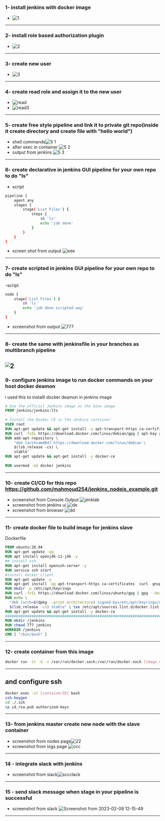 ### 1- install jenkins with docker image
- ![1](https://user-images.githubusercontent.com/116673091/216728783-02df6c5d-e41a-45b6-931b-271f3776a4f4.png)
---
### 2- install role based authorization plugin
- ![2](https://user-images.githubusercontent.com/116673091/216728948-4bde8253-a4f9-4704-91c2-af65650a2be8.png)
---
### 3- create new user
- ![3](https://user-images.githubusercontent.com/116673091/216729314-44369664-7354-415d-bf15-33cbb54d5b6b.png)
---
### 4- create read role and assign it to the new user
- ![read](https://user-images.githubusercontent.com/116673091/216733590-2fdad656-85bf-4b32-abcf-acbf3f6f0b92.png)
- ![read3](https://user-images.githubusercontent.com/116673091/216733729-0b3c6139-957f-47a1-b1fd-ba4427db9d58.png)
---
### 5- create free style pipeline and link it to private git repo(inside it create directory and create file with "hello world")
- shell commands![5 1](https://user-images.githubusercontent.com/116673091/216733842-fbd8e906-aee2-473b-a774-76cb92308c28.png)
- after exec in container ![5 2](https://user-images.githubusercontent.com/116673091/216733866-ba39589b-a707-400b-9577-1677188ee89f.png)
- output from jenkins ![5 3](https://user-images.githubusercontent.com/116673091/216733896-a05af7e4-c77c-43e0-9ac4-c5f299070225.png)
---
### 6-  create declarative in jenkins GUI pipeline for your own repo to do "ls"
- script
``` bash 
pipeline {
    agent any
    stages {
        stage('List Files') {
            steps {
                sh 'ls'
                echo 'job done'
            }
        }
    }
}
```
- screen shot from output ![eee](https://user-images.githubusercontent.com/116673091/216734836-1b46b92c-d66f-401c-b330-46aa0e58be47.png)
---
### 7- create scripted in jenkins GUI pipeline for your own repo to do "ls"
-script 
```bash
node {
    stage('List Files') {
        sh 'ls'
        echo 'job done scripted way'
    }
}
```
- screenshot from output ![777](https://user-images.githubusercontent.com/116673091/216736000-879876e4-fce3-4214-bf6e-d763a66cc0ce.png)
---
### 8- create the same with jenkinsfile in your branches as multibranch pipeline
![2](https://user-images.githubusercontent.com/116673091/216739566-bf822539-268e-434e-8fe2-2bbc9d2f62cc.png)
---
### 9- configure jenkins image to run docker commands on your host docker deamon
i used this to installl docker deamon in jenkins image
``` Dockerfile
# Use the official Jenkins image as the base image 
FROM jenkins/jenkins:lts 
 
# Install the Docker CE in the Jenkins container 
USER root 
RUN apt-get update && apt-get install -y apt-transport-https ca-certificates curl gnupg-agent software-properties-common 
RUN curl -fsSL https://download.docker.com/linux/debian/gpg | apt-key add - 
RUN add-apt-repository \ 
    "deb [arch=amd64] https://download.docker.com/linux/debian \ 
    $(lsb_release -cs) \ 
    stable" 
RUN apt-get update && apt-get install -y docker-ce 
 
RUN usermod -aG docker jenkins
```
---
### 10- create CI/CD for this repo https://github.com/mahmoud254/jenkins_nodejs_example.git
- screenshot from Console Output ![jenklab](https://user-images.githubusercontent.com/116673091/217446793-408ff62c-6e34-49a8-b1ce-88f42dd88534.png)
- screenshot from jenkins ui ![de](https://user-images.githubusercontent.com/116673091/217447136-226898e0-a802-4ef5-82bf-091f9f6d7650.png)
- screenshot from browser ![dd](https://user-images.githubusercontent.com/116673091/217446950-e4f31946-bf5e-424b-a9f9-893837f10c62.png)
---
### 11- create docker file to build image for jenkins slave
Dockerfile 
```Dockerfile
FROM ubuntu:20.04
RUN apt-get update -qq
RUN apt install openjdk-11-jdk -y
## install ssh
RUN apt-get install openssh-server -y
RUN service ssh start
#install docker client
RUN apt-get update -y
RUN apt-get install -qq apt-transport-https ca-certificates  curl  gnupg lsb-release
RUN mkdir -p /etc/apt/keyrings
RUN curl -fsSL https://download.docker.com/linux/ubuntu/gpg | gpg --dearmor -o /etc/apt/keyrings/docker.gpg
RUN echo \
  "deb [arch=$(dpkg --print-architecture) signed-by=/etc/apt/keyrings/docker.gpg] https://download.docker.com/linux/ubuntu \
  $(lsb_release -cs) stable" | tee /etc/apt/sources.list.d/docker.list > /dev/null
RUN apt-get update && apt-get install -y docker-ce 
###########################################################################
RUN mkdir /jenkins
RUN chmod 777 jenkins
WORKDIR /jenkins
CMD [ "/bin/bash" ]
```
---
### 12- create container from this image 
```bash
docker run -it -d -v /var/run/docker.sock:/var/run/docker.sock [image_name_after_build]
```
---
## and configure ssh
```bash
docker exec -it [containerID] bash
ssh-keygen
cd ./.ssh
cp id_rsa.pub authorized-keys 
```
---
### 13- from jenkins master create new node with the slave container
- screenshot from nodes page![22](https://user-images.githubusercontent.com/116673091/217757750-b2500a64-a5db-4c32-8c57-224071425f39.png)
- screenshot from logs page ![ccc](https://user-images.githubusercontent.com/116673091/217757890-b1e1eddd-fa0a-4795-8b56-c7b1737e08c8.png)
---
### 14 - integrate slack with jenkins
- screenshot from slack![sccclack](https://user-images.githubusercontent.com/116673091/217783933-c4a6df2e-3065-4aff-b56f-6650aec46999.png)
---
### 15 - send slack message when stage in your pipeline is successful
- screenshot from slack ![Screenshot from 2023-02-09 12-15-49](https://user-images.githubusercontent.com/116673091/217784173-4bd855c5-8fe2-4c9f-b6e4-7721ce60b9c6.png)
---

